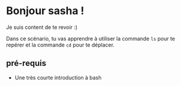 # Bonjour sasha !

Je suis content de te revoir :)

Dans ce scénario, tu vas apprendre à utiliser la commande `ls` pour te repérer et  la commande `cd` pour te déplacer.

## pré-requis
* Une très courte introduction à bash
